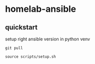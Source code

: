 # homelab-ansible

## quickstart

setup right ansible version in python venv
```
git pull

source scripts/setup.sh
```
